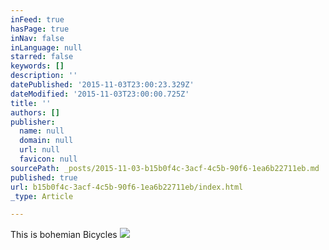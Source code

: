```yaml
---
inFeed: true
hasPage: true
inNav: false
inLanguage: null
starred: false
keywords: []
description: ''
datePublished: '2015-11-03T23:00:23.329Z'
dateModified: '2015-11-03T23:00:00.725Z'
title: ''
authors: []
publisher:
  name: null
  domain: null
  url: null
  favicon: null
sourcePath: _posts/2015-11-03-b15b0f4c-3acf-4c5b-90f6-1ea6b22711eb.md
published: true
url: b15b0f4c-3acf-4c5b-90f6-1ea6b22711eb/index.html
_type: Article

---
```

This is bohemian Bicycles ![](https://the-grid-user-content.s3-us-west-2.amazonaws.com/a721877b-7977-4100-a536-94002b81bc46.jpg)